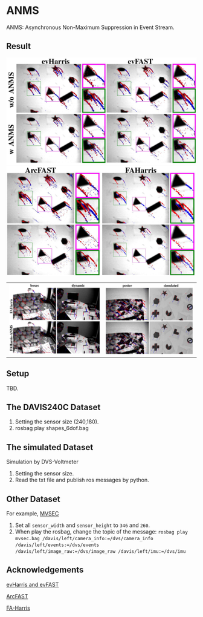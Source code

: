 # ANMS
ANMS: Asynchronous Non-Maximum Suppression in Event Stream.

## Result
![PIC](result1.JPG)
![PIC](result2.JPG)
<table>
  <tr>
    <td><img src="result3.JPG" alt="Image 1"></td>
    <td><img src="result4.JPG" alt="Image 2"></td>
  </tr>
</table>

## Setup
TBD.

## The DAVIS240C Dataset
1. Setting the sensor size (240,180).
2. rosbag play shapes_6dof.bag

## The simulated Dataset
Simulation by DVS-Voltmeter
1. Setting the sensor size.
2. Read the txt file and publish ros messages by python.

## Other Dataset
For example, [MVSEC](https://daniilidis-group.github.io/mvsec/)
1. Set all `sensor_width` and `sensor_height` to `346` and `260`.
2. When play the rosbag, change the topic of the message: 
`rosbag play mvsec.bag /davis/left/camera_info:=/dvs/camera_info /davis/left/events:=/dvs/events /davis/left/image_raw:=/dvs/image_raw /davis/left/imu:=/dvs/imu`

## Acknowledgements

[evHarris and evFAST](https://github.com/uzh-rpg/rpg_corner_events)

[ArcFAST](https://github.com/ialzugaray/arc_star_ros)

[FA-Harris](https://github.com/ruoxianglee/fa_harris)
